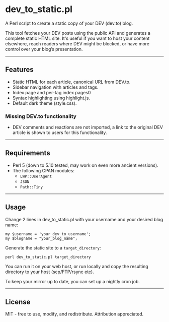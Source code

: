 # dev_to_static.pl

A Perl script to create a static copy of your DEV (dev.to) blog.

This tool fetches your DEV posts using the public API and generates a complete static HTML site.
It's useful if you want to host your content elsewhere, reach readers where DEV might be blocked, or have more control over your blog’s presentation.

---

## Features

- Static HTML for each article, canonical URL from DEV.to.
- Sidebar navigation with articles and tags.
- Index page and per-tag index pages0
- Syntax highlighting using highlight.js.
- Default dark theme (style.css).

### Missing DEV.to functionality

- DEV comments and reactions are not imported, a link to the original DEV article is shown to users for this functionality.

---

## Requirements

- Perl 5 (down to 5.10 tested, may work on even more ancient versions).
- The following CPAN modules:
  - `LWP::UserAgent`
  - `JSON`
  - `Path::Tiny`

---

## Usage

Change 2 lines in dev_to_static.pl with your username and your desired blog name:

```
my $username = 'your_dev_to_username';
my $blogname = "your_blog_name";
```

Generate the static site to a `target_directory`:


```
perl dev_to_static.pl target_directory
```

You can run it on your web host, or run locally and copy the resulting directory to your host (scp/FTP/rsync etc).

To keep your mirror up to date, you can set up a nightly cron job.

---

## License

MIT - free to use, modify, and redistribute. Attribution appreciated.

